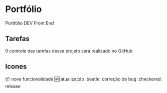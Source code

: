 # Portfólio

Portfólio DEV Front End

## Tarefas

0 controle das tarefas desse projeto será realizado no GitHub

## Icones

:package: nova funcionalidade
:up: atualização
:beatle: correção de bug
:checkered: release
